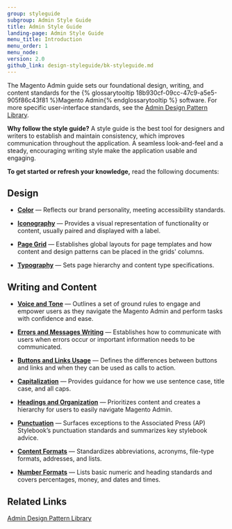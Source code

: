 ```yaml
---
group: styleguide
subgroup: Admin Style Guide
title: Admin Style Guide
landing-page: Admin Style Guide
menu_title: Introduction
menu_order: 1
menu_node:
version: 2.0
github_link: design-styleguide/bk-styleguide.md
---
```

The Magento Admin guide sets our foundational design, writing, and content standards for the {% glossarytooltip 18b930cf-09cc-47c9-a5e5-905f86c43f81 %}Magento Admin{% endglossarytooltip %} software. For more specific user-interface standards, see the [Admin Design Pattern Library]({{page.baseurl}}/pattern-library/bk-pattern.html).

**Why follow the style guide?** A style guide is the best tool for designers and writers to establish and maintain consistency, which improves communication throughout the application. A seamless look-and-feel and a steady, encouraging writing style make the application usable and engaging.

**To get started or refresh your knowledge,** read the following documents:

## Design

* **[Color]({{page.baseurl}}/design-styleguide/color/color.html)** — Reflects our brand personality, meeting accessibility standards.

* **[Iconography]({{page.baseurl}}/design-styleguide/iconography/iconography.html)** — Provides a visual representation of functionality or content, usually paired and displayed with a label.

* **[Page Grid]({{page.baseurl}}/design-styleguide/pagegrid/pagegrid.html)** — Establishes global layouts for page templates and how content and design patterns can be placed in the grids' columns.

* **[Typography]({{page.baseurl}}/design-styleguide/typography/typography.html)** — Sets page hierarchy and content type specifications.

## Writing and Content

* **[Voice and Tone]({{page.baseurl}}/design-styleguide/content-voice-tone/content-voice-tone.html)** — Outlines a set of ground rules to engage and empower users as they navigate the Magento Admin and perform tasks with confidence and ease.

* **[Errors and Messages Writing]({{page.baseurl}}/design-styleguide/errors-and-messages/errors-and-messages.html)** — Establishes how to communicate with users when errors occur or important information needs to be communicated.

* **[Buttons and Links Usage]({{page.baseurl}}/design-styleguide/buttons-and-links-usage/buttons-and-links-usage.html)** — Defines the differences between buttons and links and when they can be used as calls to action.

* **[Capitalization]({{page.baseurl}}/design-styleguide/capitalization/capitalization.html)** — Provides guidance for how we use sentence case, title case, and all caps.

* **[Headings and Organization]({{page.baseurl}}/design-styleguide/headings-and-organization/headings-and-organization.html)** — Prioritizes content and creates a hierarchy for users to easily navigate Magento Admin.

* **[Punctuation]({{page.baseurl}}/design-styleguide/punctuation/punctuation.html)** — Surfaces exceptions to the Associated Press (AP) Stylebook’s punctuation standards and summarizes key stylebook advice.

* **[Content Formats]({{page.baseurl}}/design-styleguide/content-formats/content-formats.html)** — Standardizes abbreviations, acronyms, file-type formats, addresses, and lists.

* **[Number Formats]({{page.baseurl}}/design-styleguide/number-formats/number-formats.html)** — Lists basic numeric and heading standards and covers percentages, money, and dates and times.

## Related Links

[Admin Design Pattern Library]({{page.baseurl}}/pattern-library/bk-pattern.html)
